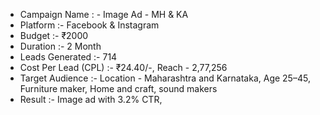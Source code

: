 - Campaign Name : - Image Ad - MH & KA
- Platform :- Facebook & Instagram
- Budget :- ₹2000
- Duration :- 2 Month
- Leads Generated :- 714
- Cost Per Lead (CPL) :- ₹24.40/-, Reach - 2,77,256
- Target Audience :- Location - Maharashtra and Karnataka, Age 25–45, Furniture maker, Home and craft, sound makers
- Result :- Image ad with 3.2% CTR,
